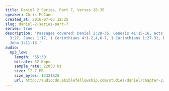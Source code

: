 ```yaml
---
title: Daniel 2 Series, Part 7, Verses 28-35
speaker: Chris McCann
created_at: 2016-07-03 12:25
slug: daniel-2-series-part-7
series: true
description: 'Passages covered: Daniel 2:28-35, Genesis 41:15-16, Acts 8:9-10, John
  3:27, James 1:17, 1 Corinthians 4:1-2,4,6-7, 1 Corinthians 1:27-31, Ephesians 2:8-9,
  John 1:11-13.'
audio:
  mp3_low:
    length: '55:30'
    bitrate: 32 Kbps
    sample_rate: 22050 Hz
    size: 12.7 MB
    size_bytes: 13321825
    url: http://audiocdn.ebiblefellowship.com/studies/daniel/chapter-2/2016.07.03_McCann_-_Daniel_2_Series_Part_7.mp3
---
```

